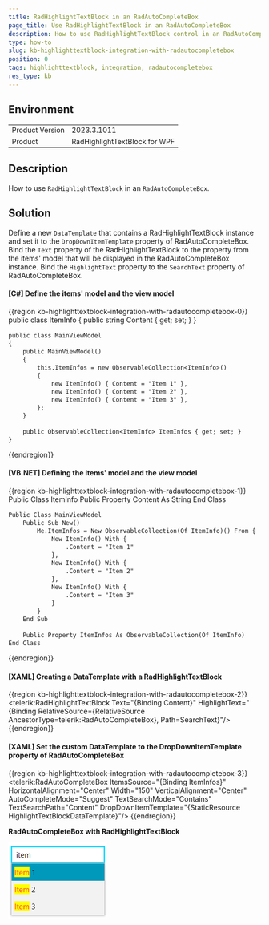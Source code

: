 ```yaml
---
title: RadHighlightTextBlock in an RadAutoCompleteBox
page_title: Use RadHighlightTextBlock in an RadAutoCompleteBox
description: How to use RadHighlightTextBlock control in an RadAutoCompleteBox.
type: how-to
slug: kb-highlighttextblock-integration-with-radautocompletebox
position: 0
tags: highlighttextblock, integration, radautocompletebox
res_type: kb
---
```


## Environment

<table>
	<tbody>
		<tr>
			<td>Product Version</td>
			<td>2023.3.1011</td>
		</tr>
		<tr>
			<td>Product</td>
			<td>RadHighlightTextBlock for WPF</td>
		</tr>
	</tbody>
</table>

## Description

How to use `RadHighlightTextBlock` in an `RadAutoCompleteBox`.

## Solution

Define a new `DataTemplate` that contains a RadHighlightTextBlock instance and set it to the `DropDownItemTemplate` property of RadAutoCompleteBox. Bind the `Text` property of the RadHighlightTextBlock to the property from the items' model that will be displayed in the RadAutoCompleteBox instance. Bind the `HighlightText` property to the `SearchText` property of RadAutoCompleteBox.

#### __[C#] Define the items' model and the view model__
{{region kb-highlighttextblock-integration-with-radautocompletebox-0}}
    public class ItemInfo
    {
        public string Content { get; set; }
    }

    public class MainViewModel
    {
        public MainViewModel()
        {
            this.ItemInfos = new ObservableCollection<ItemInfo>()
            {
                new ItemInfo() { Content = "Item 1" },
                new ItemInfo() { Content = "Item 2" },
                new ItemInfo() { Content = "Item 3" },
            };
        }

        public ObservableCollection<ItemInfo> ItemInfos { get; set; }
    }
{{endregion}}

#### __[VB.NET] Defining the items' model and the view model__
{{region kb-highlighttextblock-integration-with-radautocompletebox-1}}
    Public Class ItemInfo
        Public Property Content As String
    End Class

    Public Class MainViewModel
        Public Sub New()
            Me.ItemInfos = New ObservableCollection(Of ItemInfo)() From {
                New ItemInfo() With {
                    .Content = "Item 1"
                },
                New ItemInfo() With {
                    .Content = "Item 2"
                },
                New ItemInfo() With {
                    .Content = "Item 3"
                }
            }
        End Sub

        Public Property ItemInfos As ObservableCollection(Of ItemInfo)
    End Class
{{endregion}}

#### __[XAML] Creating a DataTemplate with a RadHighlightTextBlock__
{{region kb-highlighttextblock-integration-with-radautocompletebox-2}}
    <DataTemplate x:Key="HighlightTextBlockDataTemplate">
        <telerik:RadHighlightTextBlock Text="{Binding Content}"
                                       HighlightText="{Binding RelativeSource={RelativeSource   AncestorType=telerik:RadAutoCompleteBox}, Path=SearchText}"/>
    </DataTemplate>
{{endregion}}

#### __[XAML] Set the custom DataTemplate to the DropDownItemTemplate property of RadAutoCompleteBox__
{{region kb-highlighttextblock-integration-with-radautocompletebox-3}}
    <telerik:RadAutoCompleteBox
                         ItemsSource="{Binding ItemInfos}"
                         HorizontalAlignment="Center"
                         Width="150"
                         VerticalAlignment="Center"
                         AutoCompleteMode="Suggest"
                         TextSearchMode="Contains"
                         TextSearchPath="Content"
                         DropDownItemTemplate="{StaticResource HighlightTextBlockDataTemplate}"/>
{{endregion}}

__RadAutoCompleteBox with RadHighlightTextBlock__

![{{ site.framework_name }} RadAutoCompleteBox with RadHighlightTextBlock](images/kb-highlighttextblock-integration-with-radautocompletebox-0.png)